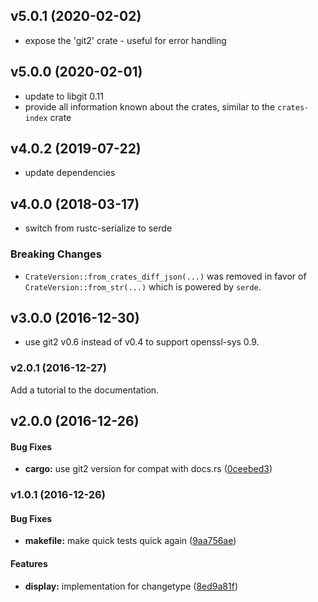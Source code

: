 <a name="v5.0.2"></a>
## v5.0.1 (2020-02-02)

* expose the 'git2' crate - useful for error handling

<a name="v5.0.2"></a>
## v5.0.0 (2020-02-01)

* update to libgit 0.11
* provide all information known about the crates, similar to the `crates-index` crate

<a name="v4.0.2"></a>
## v4.0.2 (2019-07-22)

* update dependencies

<a name="v4.0.0"></a>
## v4.0.0 (2018-03-17)

* switch from rustc-serialize to serde

### Breaking Changes

* `CrateVersion::from_crates_diff_json(...)` was removed in favor of `CrateVersion::from_str(...)`
  which is powered by `serde`.

<a name="v3.0.0"></a>
## v3.0.0 (2016-12-30)

* use git2 v0.6 instead of v0.4 to support openssl-sys 0.9.


<a name="v2.0.1"></a>
### v2.0.1 (2016-12-27)

Add a tutorial to the documentation.


<a name="v2.0.0"></a>
## v2.0.0 (2016-12-26)


#### Bug Fixes

* **cargo:**  use git2 version for compat with docs.rs ([0ceebed3](https://github.com/Byron/crates-index-diff-rs/commit/0ceebed3d70c4482b5d09ffa1f9af5fea2bf7cd7))



<a name="v1.0.1"></a>
### v1.0.1 (2016-12-26)


#### Bug Fixes

* **makefile:**  make quick tests quick again ([9aa756ae](https://github.com/Byron/crates-index-diff-rs/commit/9aa756ae534e78fc1c9148a0f6eda27ff07350b5))

#### Features

* **display:**  implementation for changetype ([8ed9a81f](https://github.com/Byron/crates-index-diff-rs/commit/8ed9a81f0a84c43944f29f8407554303d84f7248))



